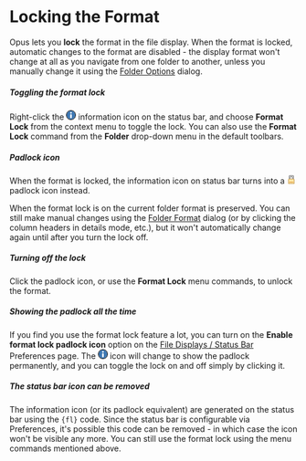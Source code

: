 # Locking the Format

Opus lets you **lock** the format in the file display. When the format is locked, automatic changes to the format are disabled - the display format won't change at all as you navigate from one folder to another, unless you manually change it using the [Folder Options](folder_options_dialog/README.md) dialog.

##### Toggling the format lock

Right-click the ![](/Manual/images/media/13/info.png) information icon on the status bar, and choose **Format Lock** from the context menu to toggle the lock. You can also use the **Format Lock** command from the **Folder** drop-down menu in the default toolbars.

##### Padlock icon

When the format is locked, the information icon on status bar turns into a ![](/Manual/images/media/13/tab_-_locked.png) padlock icon instead.

When the format lock is on the current folder format is preserved. You can still make manual changes using the [Folder Format](folder_formats.md) dialog (or by clicking the column headers in details mode, etc.), but it won't automatically change again until after you turn the lock off.

##### Turning off the lock

Click the padlock icon, or use the **Format Lock** menu commands, to unlock the format.

##### Showing the padlock all the time

If you find you use the format lock feature a lot, you can turn on the **Enable format lock padlock icon** option on the [File Displays / Status Bar](/Manual/preferences/preferences_categories/file_displays/status_bar.md) Preferences page. The ![](/Manual/images/media/13/info.png) icon will change to show the padlock permanently, and you can toggle the lock on and off simply by clicking it.

##### The status bar icon can be removed

The information icon (or its padlock equivalent) are generated on the status bar using the `{fl}` code. Since the status bar is configurable via Preferences, it's possible this code can be removed - in which case the icon won't be visible any more. You can still use the format lock using the menu commands mentioned above.
